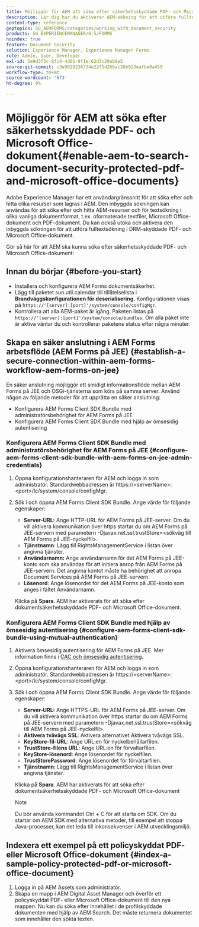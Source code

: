 ```yaml
---
title: Möjliggör för AEM att söka efter säkerhetsskyddade PDF- och Microsoft Office-dokument
description: Lär dig hur du aktiverar AEM-sökning för att utföra fulltextsökning i DRM-skyddade PDF-dokument.
content-type: reference
geptopics: SG_AEMFORMS/categories/working_with_document_security
products: SG_EXPERIENCEMANAGER/6.5/FORMS
noindex: true
feature: Document Security
solution: Experience Manager, Experience Manager Forms
role: Admin, User, Developer
exl-id: 5e9d3f3c-8fc4-4d01-9f1e-62d3c29ab9e5
source-git-commit: c3e9029236734e22f5d266ac26b923eafbe0a459
workflow-type: tm+mt
source-wordcount: '673'
ht-degree: 0%

---
```


# Möjliggör för AEM att söka efter säkerhetsskyddade PDF- och Microsoft Office-dokument{#enable-aem-to-search-document-security-protected-pdf-and-microsoft-office-documents}

Adobe Experience Manager har ett användargränssnitt för att söka efter och hitta olika resurser som lagras i AEM. Den inbyggda sökningen kan användas för att söka efter och hitta AEM-resurser och för textsökning i olika vanliga dokumentformat, t.ex. oformaterade textfiler, Microsoft Office-dokument och PDF-dokument. Du kan också utöka och aktivera den inbyggda sökningen för att utföra fulltextsökning i DRM-skyddade PDF- och Microsoft Office-dokument.

Gör så här för att AEM ska kunna söka efter säkerhetsskyddade PDF- och Microsoft Office-dokument:

## Innan du börjar {#before-you-start}

* Installera och konfigurera AEM Forms dokumentsäkerhet.
* Lägg till paketet sun.util.calendar till tillåtelselista i **Brandväggskonfigurationen för deserialisering.** Konfigurationen visas på `https://'[server]:[port]'/system/console/configMgr`.
* Kontrollera att alla AEM-paket är igång. Paketen listas på `https://'[server]:[port]'/system/console/bundles`. Om alla paket inte är aktiva väntar du och kontrollerar paketens status efter några minuter.

## Skapa en säker anslutning i AEM Forms arbetsflöde (AEM Forms på JEE) {#establish-a-secure-connection-within-aem-forms-workflow-aem-forms-on-jee}

En säker anslutning möjliggör ett smidigt informationsflöde mellan AEM Forms på JEE och OSGi-tjänsterna som körs på samma server. Använd någon av följande metoder för att upprätta en säker anslutning:

* Konfigurera AEM Forms Client SDK Bundle med administratörsbehörighet för AEM Forms på JEE
* Konfigurera AEM Forms Client SDK Bundle med hjälp av ömsesidig autentisering

### Konfigurera AEM Forms Client SDK Bundle med administratörsbehörighet för AEM Forms på JEE {#configure-aem-forms-client-sdk-bundle-with-aem-forms-on-jee-admin-credentials}

1. Öppna konfigurationshanteraren för AEM och logga in som administratör. Standardwebbadressen är https://&lt;serverName>:&lt;port>/lc/system/console/configMgr.
1. Sök i och öppna AEM Forms Client SDK Bundle. Ange värde för följande egenskaper:

   * **Server-URL:** Ange HTTP-URL för AEM Forms på JEE-server. Om du vill aktivera kommunikation över https startar du om AEM Forms på JEE-servern med parametern -Djavax.net.ssl.trustStore=&lt;sökväg till AEM Forms på JEE-nyckelfil>.
   * **Tjänstnamn**: Lägg till RightsManagementService i listan över angivna tjänster.
   * **Användarnamn:** Ange användarnamn för det AEM Forms på JEE-konto som ska användas för att initiera anrop från AEM Forms på JEE-servern. Det angivna kontot måste ha behörighet att anropa Document Services på AEM Forms på JEE-servern.
   * **Lösenord**: Ange lösenordet för det AEM Forms på JEE-konto som anges i fältet Användarnamn.

   Klicka på **Spara**. AEM har aktiverats för att söka efter dokumentsäkerhetsskyddade PDF- och Microsoft Office-dokument.

### Konfigurera AEM Forms Client SDK Bundle med hjälp av ömsesidig autentisering {#configure-aem-forms-client-sdk-bundle-using-mutual-authentication}

1. Aktivera ömsesidig autentisering för AEM Forms på JEE. Mer information finns i [CAC och ömsesidig autentisering](https://helpx.adobe.com/livecycle/kb/cac-mutual-authentication.html).
1. Öppna konfigurationshanteraren för AEM och logga in som administratör. Standardwebbadressen är https://&lt;serverName>:&lt;port>/lc/system/console/configMgr.
1. Sök i och öppna AEM Forms Client SDK Bundle. Ange värde för följande egenskaper:

   * **Server-URL:** Ange HTTPS-URL för AEM Forms på JEE-server. Om du vill aktivera kommunikation över https startar du om AEM Forms på JEE-servern med parametern -Djavax.net.ssl.trustStore=&lt;sökväg till AEM Forms på JEE-nyckelfil>.
   * **Aktivera tvåvägs SSL**: Aktivera alternativet Aktivera tvåvägs SSL.
   * **KeyStore-fil-URL**: Ange URL:en för nyckelbehållarfilen.
   * **TrustStore-filens URL**: Ange URL:en för förvaltarfilen.
   * **KeyStore-lösenord**: Ange lösenordet för nyckelfilen.
   * **TrustStorePassword**: Ange lösenordet för förvaltarfilen.
   * **Tjänstnamn**: Lägg till RightsManagementService i listan över angivna tjänster.

   Klicka på **Spara**. AEM har aktiverats för att söka efter dokumentsäkerhetsskyddade PDF- och Microsoft Office-dokument

   >[!NOTE]
   >
   > Du bör använda kommandot Ctrl + C för att starta om SDK. Om du startar om AEM SDK med alternativa metoder, till exempel att stoppa Java-processer, kan det leda till inkonsekvenser i AEM utvecklingsmiljö.

## Indexera ett exempel på ett policyskyddat PDF- eller Microsoft Office-dokument {#index-a-sample-policy-protected-pdf-or-microsoft-office-document}

1. Logga in på AEM Assets som administratör.
1. Skapa en mapp i AEM Digital Asset Manager och överför ett policyskyddat PDF- eller Microsoft Office-dokument till den nya mappen. Nu kan du söka efter innehållet i de profilskyddade dokumenten med hjälp av AEM Search. Det måste returnera dokumentet som innehåller den sökta texten.
